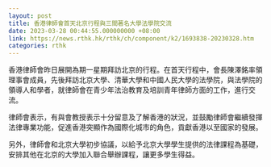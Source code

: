 ```yaml
---
layout: post
title: 香港律師會首天北京行程與三間著名大學法學院交流
date: 2023-03-28 00:44:55.000000000 +08:00
link: https://news.rthk.hk/rthk/ch/component/k2/1693838-20230328.htm
categories: rthk
---
```


香港律師會昨日展開為期一星期拜訪北京的行程。在首天行程中，會長陳澤銘率領理事會成員，先後拜訪北京大學、清華大學和中國人民大學的法學院，與法學院的領導人和學者，就律師會在青少年法治教育及培訓青年律師方面的工作，進行交流。

律師會表示，有與會教授表示十分留意及了解香港的狀況，並鼓勵律師會繼續發揮法律專業功能，促進香港突顯作為國際化城市的角色，貢獻香港以至國家的發展。

另外，律師會和北京大學初步協議，以給予北京大學學生提供的法律課程為基礎，安排其他在北京的大學加入聯合舉辦課程，讓更多學生得益。
